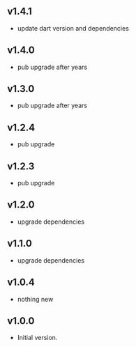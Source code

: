 ## v1.4.1
- update dart version and dependencies
## v1.4.0
- pub upgrade after years
## v1.3.0
- pub upgrade after years
## v1.2.4
- pub upgrade
## v1.2.3
- pub upgrade
## v1.2.0
- upgrade dependencies
## v1.1.0
- upgrade dependencies
## v1.0.4
- nothing new
## v1.0.0
- Initial version.
